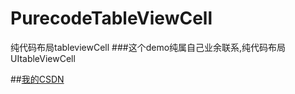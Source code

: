# PurecodeTableViewCell
纯代码布局tableviewCell
###这个demo纯属自己业余联系,纯代码布局UItableViewCell

##[我的CSDN](http://blog.csdn.net/majianjie "悬停显示")  

